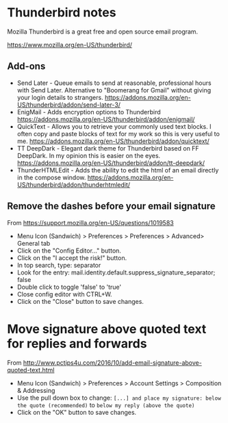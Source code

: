 # Thunderbird notes

Mozilla Thunderbird is a great free and open source email program.

https://www.mozilla.org/en-US/thunderbird/

## Add-ons

- Send Later - Queue emails to send at reasonable, professional hours with Send
  Later.  Alternative to "Boomerang for Gmail" without giving your login details
  to strangers.
  https://addons.mozilla.org/en-US/thunderbird/addon/send-later-3/
- EnigMail - Adds encryption options to Thunderbird
  https://addons.mozilla.org/en-US/thunderbird/addon/enigmail/
- QuickText - Allows you to retrieve your commonly used text blocks.  I often
  copy and paste blocks of text for my work so this is very useful to me.
  https://addons.mozilla.org/en-US/thunderbird/addon/quicktext/
- TT DeepDark - Elegant dark theme for Thunderbird based on FF DeepDark.  In my
  opinion this is easier on the eyes.
  https://addons.mozilla.org/en-US/thunderbird/addon/tt-deepdark/
- ThunderHTMLEdit - Adds the ability to edit the html of an email directly in
  the compose window.
  https://addons.mozilla.org/en-US/thunderbird/addon/thunderhtmledit/

## Remove the dashes before your email signature

From https://support.mozilla.org/en-US/questions/1019583

- Menu Icon (Sandwich) > Preferences > Preferences > Advanced> General tab
- Click on the "Config Editor..." button.
- Click on the "I accept the risk!" button.
- In top search, type: separator
- Look for the entry: mail.identity.default.suppress_signature_separator; false
- Double click to toggle 'false' to 'true'
- Close config editor with CTRL+W.
- Click on the "Close" button to save changes.

# Move signature above quoted text for replies and forwards

From http://www.pctips4u.com/2016/10/add-email-signature-above-quoted-text.html

- Menu Icon (Sandwich) > Preferences > Account Settings > Composition &
  Addressing
- Use the pull down box to change: ```[...] and place my signature: below the
  quote (recommended)``` to ```below my reply (above the quote)```
- Click on the "OK" button to save changes.
